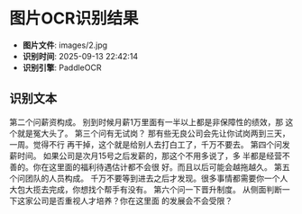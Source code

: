# 图片OCR识别结果

- **图片文件**: images/2.jpg
- **识别时间**: 2025-09-13 22:42:14
- **识别引擎**: PaddleOCR

## 识别文本

第二个问薪资构成。
别到时候月薪1万里面有一半以上都是非保障性的绩效，那
这个就是冤大头了。
第三个问有无试岗？
那有些无良公司会先让你试岗两到三天，一周。觉得不行
再干掉，这个就是给别人去打白工了，千万不要去。
第四个问发薪时间。
如果公司是次月15号之后发薪的，那这个不用多说了，多
半都是经营不善的。你在这里面的福利待遇估计都不会很
好。而且以后可能会越拖越久。
第五个问团队的人员构成。
千万不要等到进去之后才发现。很多事情都需要你一个人
大包大揽去完成，你想找个帮手有没有。
第六个问一下晋升制度。
从侧面判断一下这家公司是否重视人才培养？你在这里面
的发展会不会受限？
